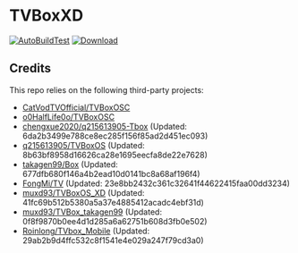 # TVBoxXD

[![AutoBuildTest](https://github.com/chengxue2020/q215613905-Tbox/actions/workflows/auto_build_with_remark.yml/badge.svg)](https://github.com/chengxue2020/q215613905-Tbox/actions/workflows/auto_build_with_remark.yml)
[![Download](https://img.shields.io/github/v/release/chengxue2020/q215613905-Tbox?color=green&logoColor=green&label=Download&logo=DocuSign)](https://github.com/chengxue2020/q215613905-Tbox/releases)

## Credits
This repo relies on the following third-party projects:
- [CatVodTVOfficial/TVBoxOSC](https://github.com/CatVodTVOfficial/TVBoxOSC)
- [o0HalfLife0o/TVBoxOSC](https://github.com/o0HalfLife0o/TVBoxOSC/releases)
- [chengxue2020/q215613905-Tbox](https://github.com/chengxue2020/q215613905-Tbox) (Updated: 6da2b3499e788ce8ec285f156f85ad2d451ec093)
- [q215613905/TVBoxOS](https://github.com/q215613905/TVBoxOS) (Updated: 8b63bf8958d16626ca28e1695eecfa8de22e7628)
- [takagen99/Box](https://github.com/takagen99/Box) (Updated: 677dfb680f146a4b2ead10d0141bc8a68af196f4)
- [FongMi/TV](https://github.com/FongMi/TV) (Updated: 23e8bb2432c361c32641f44622415faa00dd3234)
- [muxd93/TVBoxOS_XD](https://github.com/muxd93/TVBoxOS_XD) (Updated: 41fc69b512b5380a5a37e4885412acadc4ebf31d)
- [muxd93/TVBox_takagen99](https://github.com/muxd93/TVBox_takagen99) (Updated: 0f8f9870b0ee4d1d285a6a62751b608d3fb0e502)
- [Roinlong/TVbox_Mobile](https://github.com/Roinlong/TVbox_Mobile) (Updated: 29ab2b9d4ffc532c8f1541e4e029a247f79cd3a0)
